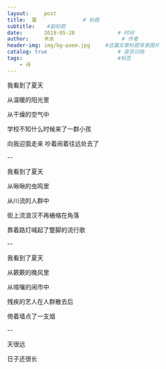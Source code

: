 ```yaml
---
layout:     post   				    
title:  夏				# 标题
subtitle:    #副标题
date:       2019-05-28 				# 时间
author:     木水 						# 作者
header-img: img/bg-poem.jpg 	#这篇文章标题背景图片
catalog: true 						# 是否归档
tags:								#标签
    - 诗
---
```

我看到了夏天

从温暖的阳光里

从干燥的空气中

学校不知什么时候来了一群小孩

向我迎面走来 吵着闹着往远处去了

--

我看到了夏天

从啾啾的虫鸣里

从川流的人群中

街上流浪汉不再蜷缩在角落

靠着路灯喊起了蹩脚的流行歌

--

我看到了夏天

从簌簌的晚风里

从喧嚷的闹市中

残疾的艺人在人群散去后

倚着墙点了一支烟

--

天很远

日子还很长







